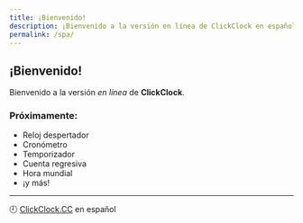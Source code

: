 ```yaml
---
title: ¡Bienvenido!
description: ¡Bienvenido a la versión en línea de ClickClock en español!
permalink: /spa/
---
```


## ¡Bienvenido!

Bienvenido a la versión *en línea* de **ClickClock**.

### Próximamente:

- Reloj despertador
- Cronómetro
- Temporizador
- Cuenta regresiva
- Hora mundial
- ¡y más!

---

🕘 [ClickClock.CC](https://ww.clickclock.cc/) en español
